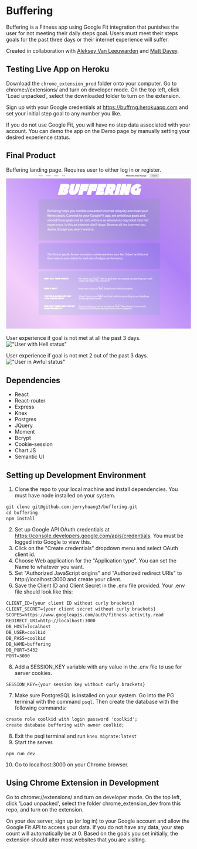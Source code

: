 # Buffering

Buffering is a Fitness app using Google Fit integration that punishes the user for not meeting their daily steps goal. Users must meet their steps goals for the past three days or their internet experience will suffer.

Created in collaboration with [Aleksey Van Leeuwarden](https://github.com/VanLeeuwarden) and [Matt Davey](https://github.com/MattTurnip).

## Testing Live App on Heroku

Download the `chrome_extension_prod` folder onto your computer. Go to chrome://extensions/ and turn on developer mode. On the top left, click 'Load unpacked', select the downloaded folder to turn on the extension.

Sign up with your Google credentials at https://buffrng.herokuapp.com and set your initial step goal to any number you like.

If you do not use Google Fit, you will have no step data associated with your account. You can demo the app on the Demo page by manually setting your desired experience status.

## Final Product

Buffering landing page. Requires user to either log in or register.
!["Buffering Home Page"](https://github.com/jerryhuang3/buffering/blob/master/docs/buffering%20home.png)

User experience if goal is not met at all the past 3 days.
!["User with Hell status"](https://github.com/jerryhuang3/buffering/blob/master/docs/bufferinghell.gif)

User experience if goal is not met 2 out of the past 3 days.
!["User in Awful status"](https://github.com/jerryhuang3/buffering/blob/master/docs/bufferingawful.gif)

## Dependencies

- React
- React-router
- Express
- Knex
- Postgres
- JQuery
- Moment
- Bcrypt
- Cookie-session
- Chart JS
- Semantic UI

## Setting up Development Environment

1. Clone the repo to your local machine and install dependencies. You must have node installed on your system.

```
git clone git@github.com:jerryhuang3/buffering.git
cd buffering
npm install
```

2. Set up Google API OAuth credentials at https://console.developers.google.com/apis/credentials. You must be logged into Google to view this.
3. Click on the "Create credentials" dropdown menu and select OAuth client id.
4. Choose Web application for the "Application type". You can set the Name to whatever you want.
5. Set "Authorized JavaScript origins" and "Authorized redirect URIs" to http://localhost:3000 and create your client.
6. Save the Client ID and Client Secret in the .env file provided. Your .env file should look like this:

```
CLIENT_ID={your client ID without curly brackets}
CLIENT_SECRET={your client secret without curly brackets}
SCOPES=https://www.googleapis.com/auth/fitness.activity.read
REDIRECT_URI=http://localhost:3000
DB_HOST=localhost
DB_USER=coolkid
DB_PASS=coolkid
DB_NAME=buffering
DB_PORT=5432
PORT=3000
```

8. Add a SESSION_KEY variable with any value in the .env file to use for server cookies.

```
SESSION_KEY={your session key without curly brackets}
```

7. Make sure PostgreSQL is installed on your system. Go into the PG terminal with the command `psql`. Then create the database with the following commands:

```
create role coolkid with login password 'coolkid';
create database buffering with owner coolkid;
```

8. Exit the psql terminal and run `knex migrate:latest`
9. Start the server.

```
npm run dev
```

10. Go to localhost:3000 on your Chrome browser.

## Using Chrome Extension in Development

Go to chrome://extensions/ and turn on developer mode. On the top left, click 'Load unpacked', select the folder chrome_extension_dev from this repo, and turn on the extension.

On your dev server, sign up (or log in) to your Google account and allow the Google Fit API to access your data. If you do not have any data, your step count will automatically be at 0. Based on the goals you set initially, the extension should alter most websites that you are visiting.
